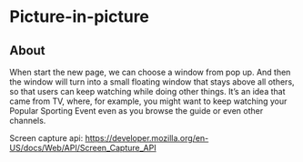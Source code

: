 # Picture-in-picture

## About
When start the new page, we can choose a window from pop up. And then the window will turn into a small floating window that stays above all others, so that users can keep watching while doing other things. 
It’s an idea that came from TV, where, for example, you might want to keep watching your Popular Sporting Event even as you browse the guide or even other channels.

Screen capture api: https://developer.mozilla.org/en-US/docs/Web/API/Screen_Capture_API
